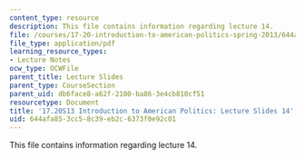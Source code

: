 ```yaml
---
content_type: resource
description: This file contains information regarding lecture 14.
file: /courses/17-20-introduction-to-american-politics-spring-2013/644afa853cc58c39eb2c6373f0e92c01_MIT17_20S13_Lecture14.pdf
file_type: application/pdf
learning_resource_types:
- Lecture Notes
ocw_type: OCWFile
parent_title: Lecture Slides
parent_type: CourseSection
parent_uid: db6face8-a62f-2100-ba86-3e4cb810cf51
resourcetype: Document
title: '17.20S13 Introduction to American Politics: Lecture Slides 14'
uid: 644afa85-3cc5-8c39-eb2c-6373f0e92c01
---
```

This file contains information regarding lecture 14.

